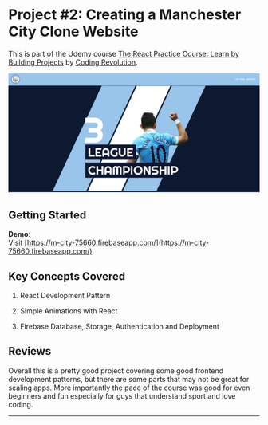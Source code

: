 
# Project #2: Creating a Manchester City Clone Website

This is part of the Udemy course [The React Practice Course: Learn by Building Projects](https://www.udemy.com/the-react-practice-course-learn-by-building-projects) by [Coding Revolution](https://www.udemy.com/user/codign-revolution/).

![homepage](./docs/homepage.JPG)

## Getting Started

**Demo**:\
Visit [https://m-city-75660.firebaseapp.com/](https://m-city-75660.firebaseapp.com/).

## Key Concepts Covered

1. React Development Pattern

2. Simple Animations with React

3. Firebase Database, Storage, Authentication and Deployment

## Reviews

Overall this is a pretty good project covering some good frontend development patterns, but there are some parts that may not be great for scaling apps. More importantly the pace of the course was good for even beginners and fun especially for guys that understand sport and love coding.

----
 
